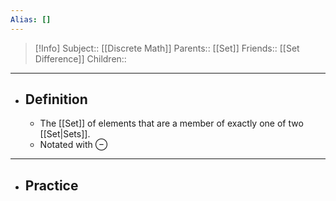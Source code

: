 ```yaml
---
Alias: []
---
```

> [!Info]
> Subject:: [[Discrete Math]]
> Parents:: [[Set]]
> Friends:: [[Set Difference]]
> Children:: 
---
- ## Definition
	- The [[Set]] of elements that are a member of exactly one of two [[Set|Sets]].
	- Notated with $\ominus$
---
- ## Practice